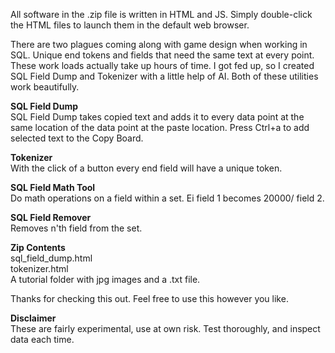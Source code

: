 All software in the .zip file is written in HTML and JS. Simply double-click the HTML files to launch them in the default web browser.

There are two plagues coming along with game design when working in SQL. Unique end tokens and fields that need the same text at every point. These work loads actually take up hours of time. I got fed up, so I created SQL Field Dump and Tokenizer with a little help of AI. Both of these utilities work beautifully.

**SQL Field Dump**<br> 
SQL Field Dump takes copied text and adds it to every data point at the same location of the data point at the paste location. Press Ctrl+a to add selected text to the Copy Board.

**Tokenizer**<br> 
With the click of a button every end field will have a unique token.

**SQL Field Math Tool**<br>
Do math operations on a field within a set. Ei field 1 becomes 20000/ field 2.

**SQL Field Remover**<br>
Removes n'th field from the set.

**Zip Contents**<br>
sql_field_dump.html<br>
tokenizer.html<br>
A tutorial folder with jpg images and a .txt file.

Thanks for checking this out. Feel free to use this however you like.

**Disclaimer**<br>
These are fairly experimental, use at own risk. Test thoroughly, and inspect data each time.
